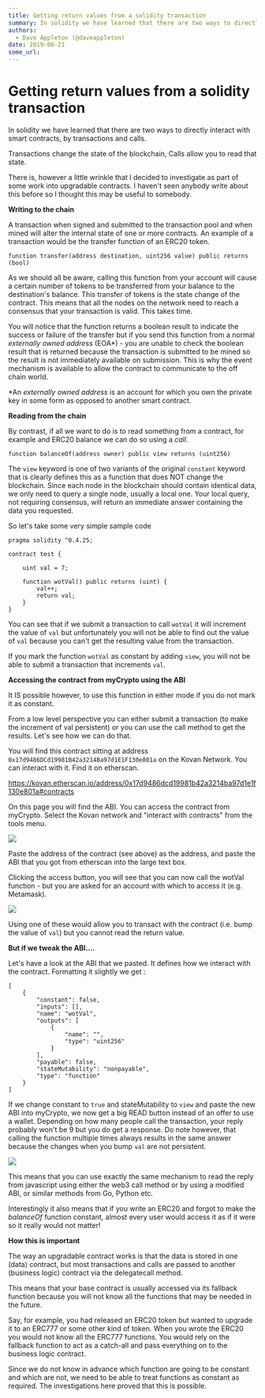 ```yaml
---
title: Getting return values from a solidity transaction
summary: In solidity we have learned that there are two ways to directly interact with smart contracts, by transactions and calls. Transactions change the state of the blockchain, Calls allow you to read that state. There is, however a little wrinkle that I decided to investigate as part of some work into upgradable contracts. I havent seen anybody write about this before so I thought this may be useful to somebody. Writing to the chain A transaction when signed and submitted to the transaction pool and
authors:
  - Dave Appleton (@daveappleton)
date: 2019-06-21
some_url: 
---
```


# Getting return values from a solidity transaction


In solidity we have learned that there are two ways to directly interact with smart contracts, by transactions and calls.

Transactions change the state of the blockchain, Calls allow you to read that state.

There is, however a little wrinkle that I decided to investigate as part of some work into upgradable contracts. I haven't seen anybody write about this before so I thought this may be useful to somebody.

**Writing to the chain**

A transaction when signed and submitted to the transaction pool and when mined will alter the internal state of one or more contracts. An example of a transaction would be the transfer function of an ERC20 token.

`function transfer(address destination, uint256 value) public returns (bool)`

As we should all be aware, calling this function from your account will cause a certain number of tokens to be transferred from your balance to the destination's balance. This transfer of tokens is the state change of the contract. This means that all the nodes on the network need to reach a consensus that your transaction is valid. This takes time.

You will notice that the function returns a boolean result to indicate the success or failure of the transfer but if you send this function from a normal _externally owned address_ (EOA*) - you are unable to check the boolean result that is returned because the transaction is submitted to be mined so the result is not immediately available on submission. This is why the event mechanism is available to allow the contract to communicate to the off chain world.

*An _externally owned address_ is an account for which you own the private key in some form as opposed to another smart contract.

**Reading from the chain**

By contrast, if all we want to do is to read something from a contract, for example and ERC20 balance we can do so using a _call_.

`function balanceOf(address owner) public view returns (uint256)`

The `view` keyword is one of two variants of the original `constant` keyword that is clearly defines this as a function that does NOT change the blockchain. Since each node in the blockchain should contain identical data, we only need to query a single node, usually a local one. Your local query, not requiring consensus, will return an immediate answer containing the data you requested.

So let's take some very simple sample code

```
pragma solidity ^0.4.25;

contract test {
    
    uint val = 7;
    
    function wotVal() public returns (uint) {
        val++;
        return val;
    }
}
```

You can see that if we submit a transaction to call `wotVal` it will increment the value of `val` but unfortunately you will not be able to find out the value of `val` because you can't get the resulting value from the transaction.

If you mark the function `wotVal` as constant by adding `view`, you will not be able to submit a transaction that increments `val`.

**Accessing the contract from myCrypto using the ABI**

It IS possible however, to use this function in either mode if you do not mark it as constant.

From a low level perspective you can either submit a transaction (to make the increment of val persistent) or you can use the call method to get the results. Let's see how we can do that.

You will find this contract sitting at address `0x17d9486DCd19981B42a3214Ba97d1E1F130e801a` on the Kovan Network. You can interact with it. Find it on etherscan.

https://kovan.etherscan.io/address/0x17d9486dcd19981b42a3214ba97d1e1f130e801a#contracts

On this page you will find the ABI. You can access the contract from myCrypto. Select the Kovan network and "interact with contracts" from the tools menu.

![
](https://api.kauri.io:443/ipfs/QmcqRJYhzsjZYqJd3cQhx2pnMkEeJP6pvZbT6MGrzwZT5U)

Paste the address of the contract (see above) as the address, and paste the ABI that you got from etherscan into the large text box.

Clicking the access button, you will see that you can now call the wotVal function - but you are asked for an account with which to access it (e.g. Metamask). 

![](https://api.kauri.io:443/ipfs/Qmf25PRUaybpgmcfiSFa4YohjFDg9mccKwEWAnn2B8hYhD)

Using one of these would allow you to transact with the contract (i.e. bump the value of `val`) but you cannot read the return value.

**But if we tweak the ABI....**

Let's have a look at the ABI that we pasted. It defines how we interact with the contract. Formatting it slightly we get :

```
[
    {
        "constant": false,
        "inputs": [],
        "name": "wotVal",
        "outputs": [
            {
                "name": "",
                "type": "uint256"
            }
        ],
        "payable": false,
        "stateMutability": "nonpayable",
        "type": "function"
    }
]
```

If we change constant to `true` and stateMutability to `view` and paste the new ABI into myCrypto, we now get a big READ button instead of an offer to use a wallet. Depending on how many people call the transaction, your reply probably won't be 9 but you do get a response. Do note however, that calling the function multiple times always results in the same answer because the changes when you bump `val` are not persistent.

![](https://api.kauri.io:443/ipfs/QmRMsvV2VkvHe5cGWPfCQj4HGsbLmn2rrzAuS8AkLqn5GL)

This means that you can use exactly the same mechanism to read the reply from javascript using either the web3 call method or by using a modified ABI, or similar methods from Go, Python etc.

Interestingly it also means that if you write an ERC20 and forgot to make the _balanceOf_ function constant, almost every user would access it as if it were so it really would not matter!

**How this is important**

The way an upgradable contract works is that the data is stored in one (data) contract, but most transactions and calls are passed to another (business logic) contract via the delegatecall method. 

This means that your base contract is usually accessed via its fallback function because you will not know all the functions that may be needed in the future.

Say, for example, you had released an ERC20 token but wanted to upgrade it to an ERC777 or some other kind of token. When you wrote the ERC20 you would not know all the ERC777 functions. You would rely on the fallback function to act as a catch-all and pass everything on to the business logic contract.

Since we do not know in advance which function are going to be constant and which are not, we need to be able to treat functions as constant as required. The investigations here proved that this is possible.
